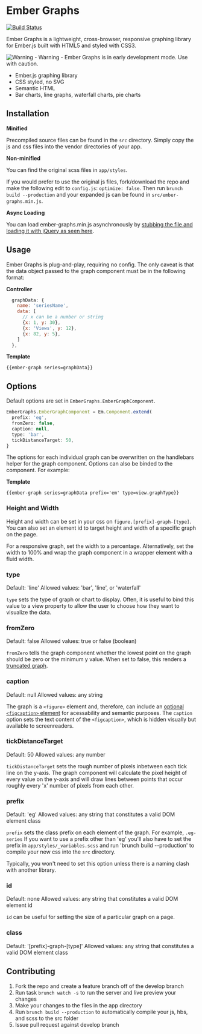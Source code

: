 Ember Graphs
======

[![Build Status](https://travis-ci.org/sir-dunxalot/ember-graphs.svg?branch=master)](https://travis-ci.org/sir-dunxalot/ember-graphs)

Ember Graphs is a lightweight, cross-browser, responsive graphing library for Ember.js built with HTML5 and styled with CSS3.

![Warning](http://img233.imageshack.us/img233/1746/warning16.png "Warning")  - Warning - Ember Graphs is in early development mode. Use with caution.

- Ember.js graphing library
- CSS styled, no SVG
- Semantic HTML
- Bar charts, line graphs, waterfall charts, pie charts

Installation
------

**Minified**

Precompiled source files can be found in the `src` directory. Simply copy the js and css files into the vendor directories of your app.

**Non-minified**

You can find the original scss files in `app/styles`.

If you would prefer to use the original js files, fork/download the repo and make the following edit to `config.js`: `optimize: false`. Then run `brunch build --production` and your expanded js can be found in `src/ember-graphs.min.js`.

**Async Loading**

You can load ember-graphs.min.js asynchronously by [stubbing the file and loading it with jQuery as seen here](https://gist.github.com/sir-dunxalot/9848013).

Usage
------

Ember Graphs is plug-and-play, requiring no config. The only caveat is that the data object passed to the graph component must be in the following format:

**Controller**
```javascript
  graphData: {
    name: 'seriesName',
    data: [
      // x can be a number or string
      {x: 1, y: 30},
      {x: 'Views', y: 12},
      {x: 82, y: 5},
    ]
  },
```

**Template**
```
{{ember-graph series=graphData}}
```

Options
------

Default options are set in `EmberGraphs.EmberGraphComponent`.

```javascript
EmberGraphs.EmberGraphComponent = Em.Component.extend(
  prefix: 'eg',
  fromZero: false,
  caption: null,
  type: 'bar',
  tickDistanceTarget: 50,
}
```

The options for each individual graph can be overwritten on the handlebars helper for the graph component. Options can also be binded to the component. For example:

**Template**
```
{{ember-graph series=graphData prefix='em' type=view.graphType}}
```

### Height and Width

Height and width can be set in your css on `figure.[prefix]-graph-[type]`. You can also set an element id to target height and width of a specific graph on the page.

For a responsive graph, set the width to a percentage. Alternatively, set the width to 100% and wrap the graph component in a wrapper element with a fluid width.

### type

Default: 'line'
Allowed values: 'bar', 'line', or 'waterfall'

`type` sets the type of graph or chart to display. Often, it is useful to bind this value to a view property to allow the user to choose how they want to visualize the data.

### fromZero

Default: false
Allowed values: true or false (boolean)

`fromZero` tells the graph component whether the lowest point on the graph should be zero or the minimum y value. When set to false, this renders a [truncated graph](http://en.wikipedia.org/wiki/Misleading_graph#Truncated_graph).


### caption

Default: null
Allowed values: any string

The graph is a `<figure>` element and, therefore, can include an [optional `<figcaption>` element](http://html5doctor.com/the-figure-figcaption-elements/) for acessability and semantic purposes. The `caption` option sets the text content of the `<figcaption>`, which is hidden visually but available to screenreaders.


### tickDistanceTarget

Default: 50
Allowed values: any number

`tickDistanceTarget` sets the rough number of pixels inbetween each tick line on the y-axis. The graph component will calculate the pixel height of every value on the y-axis and will draw lines between points that occur roughly every 'x' number of pixels from each other.


### prefix

Default: 'eg'
Allowed values: any string that constitutes a valid DOM element class

`prefix` sets the class prefix on each element of the graph. For example, `.eg-series` If you want to use a prefix other than 'eg' you'll also have to set the prefix in `app/styles/_variables.scss` and run 'brunch build --production' to compile your new css into the `src` directory.

Typically, you won't need to set this option unless there is a naming clash with another library.


### id

Default: none
Allowed values: any string that constitutes a valid DOM element id

`id` can be useful for setting the size of a particular graph on a page.


### class

Default: '[prefix]-graph-[type]'
Allowed values: any string that constitutes a valid DOM element class

Contributing
------

1. Fork the repo and create a feature branch off of the develop branch
2. Run task `brunch watch -s` to run the server and live preview your changes
2. Make your changes to the files in the app directory
3. Run `brunch build --production` to automatically compile your js, hbs, and scss to the src folder
4. Issue pull request against develop branch
